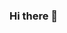 ### Hi there 👋

<!--
**katianaz/katianaz** is a ✨ _special_ ✨ repository because its `README.md` (this file) appears on your GitHub profile.

Here are some ideas to get you started:

- 🔭 I’m currently working as back-end developer at Combudata.
- 🌱 I’m currently learning Data Science, Java, Javascript.
